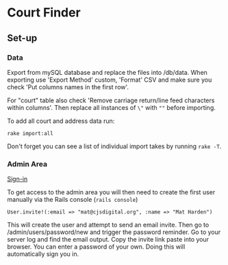 # Court Finder

## Set-up

### Data

Export from mySQL database and replace the files into /db/data. When exporting use 'Export Method' custom, 'Format' CSV and make sure you check 'Put columns names in the first row'. 

For "court" table also check 'Remove carriage return/line feed characters within columns'. Then replace all instances of `\"` with `""` before importing.

To add all court and address data run:

    rake import:all

<!-- Then you need to process the court types by running:

    rake process:court_types -->

Don't forget you can see a list of individual import takes by running `rake -T`.

### Admin Area

[Sign-in](http://localhost:3000/admin/users/sign_in)

To get access to the admin area you will then need to create the first user manually via the Rails console (`rails console`)

    User.invite!(:email => "mat@cjsdigital.org", :name => "Mat Harden")

This will create the user and attempt to send an email invite. Then go to /admin/users/password/new and trigger the password reminder. Go to your server log and find the email output. Copy the invite link paste into your browser. You can enter a password of your own. Doing this will automatically sign you in.
